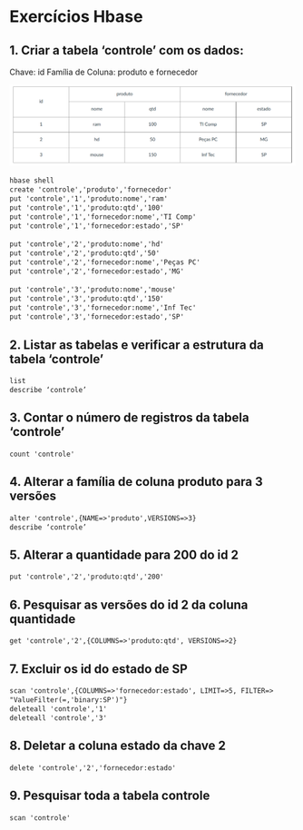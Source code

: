 # Exercícios Hbase
## 1. Criar a tabela ‘controle’ com os dados:

Chave: id
Família de Coluna: produto e fornecedor

![alt text](ex1_hbase.png)

```
hbase shell
create 'controle','produto','fornecedor'
put 'controle','1','produto:nome','ram'
put 'controle','1','produto:qtd','100'
put 'controle','1','fornecedor:nome','TI Comp'
put 'controle','1','fornecedor:estado','SP'

put 'controle','2','produto:nome','hd'
put 'controle','2','produto:qtd','50'
put 'controle','2','fornecedor:nome','Peças PC'
put 'controle','2','fornecedor:estado','MG'

put 'controle','3','produto:nome','mouse'
put 'controle','3','produto:qtd','150'
put 'controle','3','fornecedor:nome','Inf Tec'
put 'controle','3','fornecedor:estado','SP'
```
## 2. Listar as tabelas e verificar a estrutura da tabela ‘controle’
```
list
describe ‘controle’
```
## 3. Contar o número de registros da tabela ‘controle’
```
count 'controle'
```
## 4. Alterar  a família de coluna produto para 3 versões
```
alter 'controle',{NAME=>'produto',VERSIONS=>3}
describe ‘controle’
```
## 5. Alterar a quantidade para 200 do id 2
```
put 'controle','2','produto:qtd','200'
```
## 6. Pesquisar as versões do id 2  da coluna quantidade
```
get 'controle','2',{COLUMNS=>'produto:qtd', VERSIONS=>2}
```
## 7. Excluir os id do estado de SP
```
scan 'controle',{COLUMNS=>'fornecedor:estado', LIMIT=>5, FILTER=> "ValueFilter(=,'binary:SP')"}
deleteall 'controle','1'
deleteall 'controle','3'
```
## 8. Deletar a coluna estado da chave 2
```
delete 'controle','2','fornecedor:estado'
```
## 9. Pesquisar toda a tabela controle
```
scan 'controle'
```